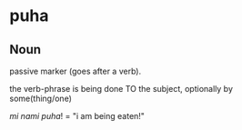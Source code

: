 puha
===

Noun
---

passive marker (goes after a verb).

the verb-phrase is being done TO the subject, optionally by some(thing/one)

*mi nami puha*! = "i am being eaten!"